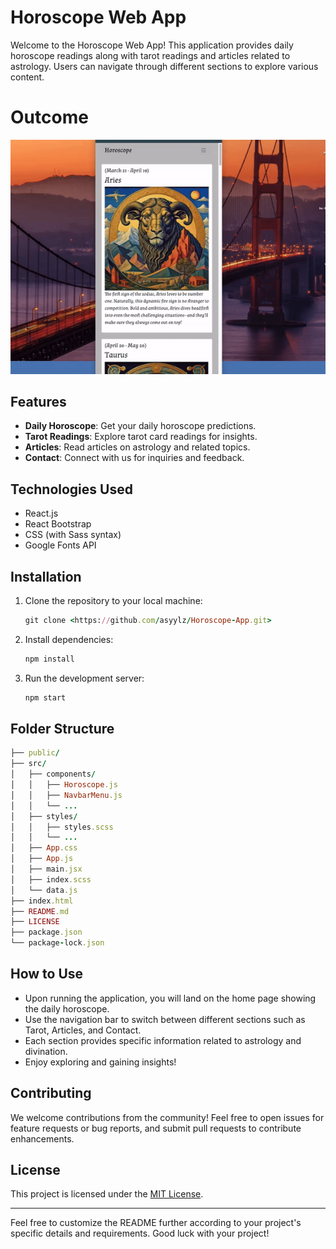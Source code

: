 # Horoscope Web App

Welcome to the Horoscope Web App! This application provides daily horoscope readings along with tarot readings and articles related to astrology. Users can navigate through different sections to explore various content.

# Outcome
![horoscope](https://github.com/asyylz/Horoscope-App/blob/431a7ee7115163767e1ca1d670fd222299875e1c/public/outcome.gif)

## Features

- **Daily Horoscope**: Get your daily horoscope predictions.
- **Tarot Readings**: Explore tarot card readings for insights.
- **Articles**: Read articles on astrology and related topics.
- **Contact**: Connect with us for inquiries and feedback.

## Technologies Used

- React.js
- React Bootstrap
- CSS (with Sass syntax)
- Google Fonts API

## Installation

1. Clone the repository to your local machine:

   ```ruby
   git clone <https://github.com/asyylz/Horoscope-App.git>
   ```

2. Install dependencies:

   ```ruby
   npm install
   ```

3. Run the development server:

   ```ruby
   npm start
   ```
## Folder Structure

```ruby
├── public/
├── src/
│   ├── components/
│   │   ├── Horoscope.js
│   │   ├── NavbarMenu.js
│   │   └── ...
│   ├── styles/
│   │   ├── styles.scss
│   │   └── ...
│   ├── App.css
│   ├── App.js
│   ├── main.jsx
│   ├── index.scss
│   └── data.js
├── index.html
├── README.md
├── LICENSE
├── package.json
└── package-lock.json
```

## How to Use

- Upon running the application, you will land on the home page showing the daily horoscope.
- Use the navigation bar to switch between different sections such as Tarot, Articles, and Contact.
- Each section provides specific information related to astrology and divination.
- Enjoy exploring and gaining insights!

## Contributing

We welcome contributions from the community! Feel free to open issues for feature requests or bug reports, and submit pull requests to contribute enhancements.

## License

This project is licensed under the [MIT License](LICENSE).

---

Feel free to customize the README further according to your project's specific details and requirements. Good luck with your project!

